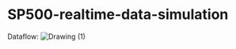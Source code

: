 # SP500-realtime-data-simulation
Dataflow:
![Drawing (1)](https://github.com/MaTszChunJonathan/SP500-realtime-data-simulation/assets/66008170/23a6f158-1a1a-4b06-995f-b485896f4d7c)
